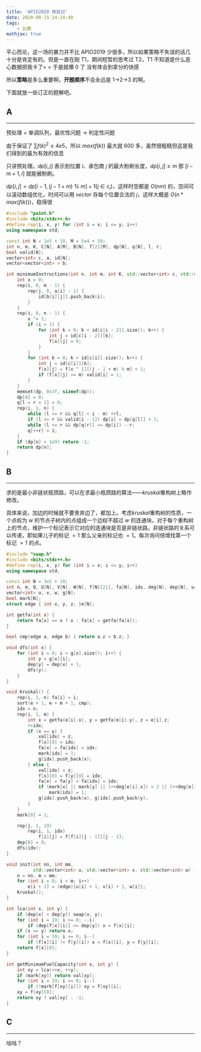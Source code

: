 ```yaml
---
title: 'APIO2020 体验记'
date: 2020-08-15 14:24:40
tags: 
    - 比赛
mathjax: true
---
```


平心而论，这一场的暴力并不比 APIO2019 少很多，所以如果策略不失误的话几十分是肯定有的。但是一直在刚 T1，期间短暂的思考过 T2，T1 不知道是什么恶心数据把我卡了= = 于是就爆 0 了 没有体会到拿分的快感

所以**策略**是多么重要啊，**开题顺序**不会永远是 1->2->3 的啊。

下面就放一些订正的题解吧。

## A
-----

预处理 + 单调队列，最优性问题 -> 判定性问题

由于保证了 $\sum f(k)^2 \leq 4e5$，所以 $max(f(k))$ 最大就 600 多，虽然很粗糙但这是我们得到的最为有效的信息

只讲预处理。$dp[i, j]$ 表示到位置 $i$、承包商 $j$ 的最大粉刷长度，$dp[i, j] \geq m$ 那 $[i - m + 1, i]$ 就能被粉刷。

$dp[i, j] = dp[i - 1, (j - 1 + m)\ \%\ m] + 1(j \in c_i)$，这样时空都是 $O(nm)$ 的，空间可以滚动数组优化，时间可以用 $vector$ 存每个位置合法的 $j$，这样大概是 $O(n * max(f(k)))$，稳得很

``` c++
#include "paint.h"
#include <bits/stdc++.h>
#define rep(i, x, y) for (int i = x; i <= y; i++)
using namespace std;

const int N = 1e5 + 10, M = 5e4 + 10;
int n, m, K, C[N], A[M], B[N], f[2][M], dp[N], q[N], l, r;
bool valid[N];
vector<int> c, a, id[N];
vector<vector<int> > b;

int minimumInstructions(int n, int m, int K, std::vector<int> c, std::vector<int> a, std::vector<std::vector<int> > b) {
    int x = 0;
    rep(i, 0, m - 1) {
        rep(j, 0, a[i] - 1) {
            id[b[i][j]].push_back(i);
        }
    }
    rep(i, 0, n - 1) {
        x ^= 1;
        if (i > 1) {
            for (int k = 0; k < id[c[i - 2]].size(); k++) {
                int j = id[c[i - 2]][k];
                f[x][j] = 0;
            }
        }
        for (int k = 0; k < id[c[i]].size(); k++) {
            int j = id[c[i]][k];
            f[x][j] = f[x ^ 1][(j - 1 + m) % m] + 1;
            if (f[x][j] >= m) valid[i] = 1;
        }
    }
    memset(dp, 0x3f, sizeof(dp));
    dp[0] = 0;
    q[l = r = 1] = 0;
    rep(i, 1, n) {
        while (l <= r && q[l] < i - m) ++l;
        if (l <= r && valid[i - 1]) dp[i] = dp[q[l]] + 1;
        while (l <= r && dp[q[r]] >= dp[i]) --r;
        q[++r] = i;
    }
    if (dp[n] > 1e9) return -1;
    return dp[n];
}
```

## B
-----

求的是最小非链状瓶颈路，可以在求最小瓶颈路的算法——$kruskal$重构树上略作修改。

具体来说，加边的时候就不要舍弃边了，都加上。考虑$kruskal$重构树的性质，一个点权为 $w$ 的节点子树内的点组成一个边权不超过 $w$ 的连通块。对于每个重构树上的节点，维护一个标记表示它对应的连通块是否是非链状路。非链状路的关系可以传递，即如果儿子的标记 $= 1$ 那么父亲的标记也 $= 1$。每次询问倍增找第一个标记 $= 1$ 的点。

``` c++
#include "swap.h"
#include <bits/stdc++.h>
#define rep(i, x, y) for (int i = x; i <= y; i++)
using namespace std;

const int N = 3e5 + 10;
int n, m, Q, U[N], V[N], W[N], f[N][21], fa[N], idx, deg[N], dep[N], val[N];
vector<int> u, v, w, g[N];
bool mark[N];
struct edge { int x, y, z; }e[N];

int getfa(int x) {
    return fa[x] == x ? x : fa[x] = getfa(fa[x]);
}

bool cmp(edge a, edge b) { return a.z < b.z; }

void dfs(int x) {
    for (int i = 0; i < g[x].size(); i++) {
        int y = g[x][i];
        dep[y] = dep[x] + 1;
        dfs(y);
    }
}

void Kruskal() {
    rep(i, 1, n) fa[i] = i;
    sort(e + 1, e + m + 1, cmp);
    idx = n;
    rep(i, 1, m) {
        int x = getfa(e[i].x), y = getfa(e[i].y), z = e[i].z;
        ++idx;
        if (x == y) {
            val[idx] = z;
            f[x][0] = idx;
            fa[x] = fa[idx] = idx;
            mark[idx] = 1;
            g[idx].push_back(x);
        } else {
            val[idx] = z;
            f[x][0] = f[y][0] = idx;
            fa[x] = fa[y] = fa[idx] = idx;
            if (mark[x] || mark[y] || (++deg[e[i].x]) > 2 || (++deg[e[i].y]) > 2)  // 子树中存在非链状块
                mark[idx] = 1;
            g[idx].push_back(x), g[idx].push_back(y);
        }
    }
    mark[0] = 1;

    rep(j, 1, 19)
        rep(i, 1, idx)
            f[i][j] = f[f[i][j - 1]][j - 1];
    dep[0] = 0;
    dfs(idx);
}

void init(int nn, int mm,
          std::vector<int> u, std::vector<int> v, std::vector<int> w) {
    n = nn, m = mm;
    for (int i = 0; i < m; i++)
        e[i + 1] = (edge){u[i] + 1, v[i] + 1, w[i]};
    Kruskal();
}

int lca(int x, int y) {
    if (dep[x] < dep[y]) swap(x, y);
    for (int i = 19; i >= 0; --i)
        if (dep[f[x][i]] >= dep[y]) x = f[x][i];
    if (x == y) return x;
    for (int i = 19; i >= 0; i--)
        if (f[x][i] != f[y][i]) x = f[x][i], y = f[y][i];
    return f[x][0];
}

int getMinimumFuelCapacity(int x, int y) {
    int xy = lca(++x, ++y);
    if (mark[xy]) return val[xy];
    for (int i = 19; i >= 0; i--)
        if (!mark[f[xy][i]]) xy = f[xy][i];
    xy = f[xy][0];
    return xy ? val[xy] : -1;
}
```

## C
-----

咕咕？